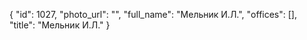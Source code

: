 {
    "id": 1027,
    "photo_url": "",
    "full_name": "Мельник И.Л.",
    "offices": [],
    "title": "Мельник И.Л."
}